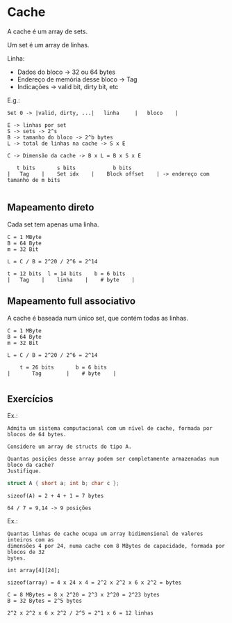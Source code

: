 # Cache

A cache é um array de sets.

Um set é um array de linhas.

Linha:
* Dados do bloco -> 32 ou 64 bytes
* Endereço de memória desse bloco -> Tag
* Indicações -> valid bit, dirty bit, etc

E.g.:
```
Set 0 -> |valid, dirty, ...|   linha     |   bloco    |

E -> linhas por set
S -> sets -> 2^s
B -> tamanho do bloco -> 2^b bytes
L -> total de linhas na cache -> S x E

C -> Dimensão da cache -> B x L = B x S x E

   t bits       s bits            b bits
|   Tag    |    Set idx    |    Block offset    | -> endereço com tamanho de m bits
                         
```

## Mapeamento direto

Cada set tem apenas uma linha.

```
C = 1 MByte
B = 64 Byte
m = 32 Bit

L = C / B = 2^20 / 2^6 = 2^14

t = 12 bits  l = 14 bits    b = 6 bits
|   Tag    |    linha    |    # byte    |
```

## Mapeamento full associativo

A cache é baseada num único set, que contém todas as linhas.

```
C = 1 MByte
B = 64 Byte
m = 32 Bit

L = C / B = 2^20 / 2^6 = 2^14

    t = 26 bits       b = 6 bits
|       Tag        |    # byte    |
```

#

## Exercícios

Ex.:
```
Admita um sistema computacional com um nível de cache, formada por blocos de 64 bytes. 

Considere um array de structs do tipo A. 

Quantas posições desse array podem ser completamente armazenadas num bloco da cache?
Justifique. 
```

```c
struct A { short a; int b; char c };
```

```
sizeof(A) = 2 + 4 + 1 = 7 bytes

64 / 7 = 9,14 -> 9 posições
```

Ex.:
```
Quantas linhas de cache ocupa um array bidimensional de valores inteiros com as 
dimensões 4 por 24, numa cache com 8 MBytes de capacidade, formada por blocos de 32 
bytes.
```

```
int array[4][24];

sizeof(array) = 4 x 24 x 4 = 2^2 x 2^2 x 6 x 2^2 = bytes

C = 8 MBytes = 8 x 2^20 = 2^3 x 2^20 = 2^23 bytes
B = 32 Bytes = 2^5 bytes

2^2 x 2^2 x 6 x 2^2 / 2^5 = 2^1 x 6 = 12 linhas
```